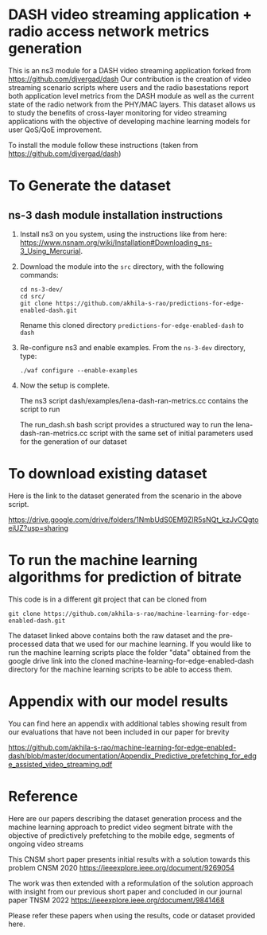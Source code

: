 DASH video streaming application + radio access network metrics generation  
========

This is an ns3 module for a DASH video streaming application forked from https://github.com/djvergad/dash
Our contribution is the creation of video streaming scenario scripts where users and the radio basestations report both application level metrics from the DASH module as well as the current state of the radio network from the PHY/MAC layers. This dataset allows us to study the benefits of cross-layer monitoring for video streaming applications with the objective of developing machine learning models for user QoS/QoE improvement.      

To install the module follow these instructions (taken from https://github.com/djvergad/dash)

To Generate the dataset
========

ns-3 dash module installation instructions
--------

  1. Install ns3 on you system, using the instructions like from here: https://www.nsnam.org/wiki/Installation#Downloading_ns-3_Using_Mercurial.
  2. Download the module into the `src` directory, with the following commands:
       ```
       cd ns-3-dev/
       cd src/
       git clone https://github.com/akhila-s-rao/predictions-for-edge-enabled-dash.git
       ```
     Rename this cloned directory `predictions-for-edge-enabled-dash` to `dash`   
    
  3. Re-configure ns3 and enable examples. From the `ns-3-dev` directory, type:
       ```
       ./waf configure --enable-examples
       ```

  4. Now the setup is complete.
       
       The ns3 script dash/examples/lena-dash-ran-metrics.cc contains the script to run 
       
     The run_dash.sh bash script provides a structured way to run the lena-dash-ran-metrics.cc script with the same set of initial parameters used for the generation of our dataset 
            

To download existing dataset 
========
Here is the link to the dataset generated from the scenario in the above script.  

https://drive.google.com/drive/folders/1NmbUdS0EM9ZlR5sNQt_kzJvCQgtoeiUZ?usp=sharing

To run the machine learning algorithms for prediction of bitrate 
========
This code is in a different git project that can be cloned from 
```
git clone https://github.com/akhila-s-rao/machine-learning-for-edge-enabled-dash.git
```
The dataset linked above contains both the raw dataset and the pre-processed data that we used for our machine learning.
If you would like to run the machine learning scripts place the folder "data" obtained from the google drive link into the cloned machine-learning-for-edge-enabled-dash directory for the machine learning scripts to be able to access them. 

Appendix with our model results
=======
You can find here an appendix with additional tables showing result from our evaluations that have not been included in our paper for brevity

https://github.com/akhila-s-rao/machine-learning-for-edge-enabled-dash/blob/master/documentation/Appendix_Predictive_prefetching_for_edge_assisted_video_streaming.pdf

Reference
=======
Here are our papers describing the dataset generation process and the machine learning approach to predict video segment bitrate with the objective of predictively prefetching to the mobile edge, segments of ongoing video streams

This CNSM short paper presents initial results with a solution towards this problem 
CNSM 2020 https://ieeexplore.ieee.org/document/9269054

The work was then extended with a reformulation of the solution approach with insight from our previous short paper and concluded in our journal paper 
TNSM 2022 https://ieeexplore.ieee.org/document/9841468

Please refer these papers when using the results, code or dataset provided here.  
